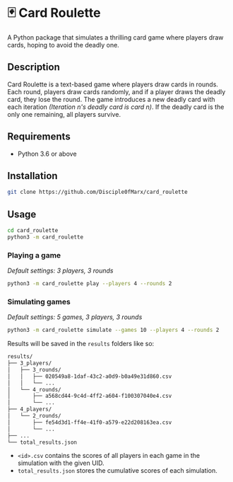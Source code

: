 # 🃏 Card Roulette

A Python package that simulates a thrilling card game where players draw cards, hoping to avoid the deadly one.

## Description

Card Roulette is a text-based game where players draw cards in rounds.
Each round, players draw cards randomly, and if a player draws the deadly card, they lose the round.
The game introduces a new deadly card with each iteration *(Iteration n's deadly card is card n)*.
If the deadly card is the only one remaining, all players survive.

## Requirements

- Python 3.6 or above


## Installation

```bash
git clone https://github.com/Disciple0fMarx/card_roulette
```

## Usage

```bash
cd card_roulette
python3 -m card_roulette
```

### Playing a game

_Default settings: 3 players, 3 rounds_

```bash
python3 -m card_roulette play --players 4 --rounds 2
```

### Simulating games

_Default settings: 5 games, 3 players, 3 rounds_

```bash
python3 -m card_roulette simulate --games 10 --players 4 --rounds 2
```

Results will be saved in the `results` folders like so:

```bash
results/
├── 3_players/
│   ├── 3_rounds/
│   │   ├── 020549a8-1daf-43c2-a0d9-b0a49e31d860.csv
│   │   └── ...
│   └── 4_rounds/
│       ├── a568cd44-9c4d-4ff2-a604-f100307040e4.csv
│       └── ...
├── 4_players/
│   └── 2_rounds/
│       ├── fe54d3d1-ff4e-41f0-a579-e22d208163ea.csv
│       └── ...
├── ...
└── total_results.json
```

- `<id>.csv` contains the scores of all players in each game in the simulation with the given UID.
- `total_results.json` stores the cumulative scores of each simulation.
